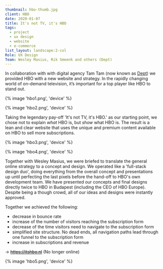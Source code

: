 ```yaml
---
thumbnail: hbo-thumb.jpg
client: HBO
date: 2020-01-07
title: It's not TV, it's HBO
tags:
  - project
  - ux design
  - website
  - e-commerce
list_layout: landscape:2-col
Role: UX Design
Team: Wesley Masius, Rik Smeenk and others (Dept)
---
```


In collaboration with with digital agency Tam Tam (now known as [Dept](https://www.deptagency.com/)) we provided HBO with a new website and strategy. In the rapidly changing world of on-demand television, it’s important for a top player like HBO to stand out.

{% image 'hbo1.png', 'device' %}

{% image 'hbo2.png', 'device' %}

Taking the legendary pay-off 'It's not TV, it's HBO.' as our starting point, we chose not to explain _what_ HBO is, but _show_ what HBO is. The result is a lean and clear website that uses the unique and premium content available on HBO to sell more subscriptions.

{% image 'hbo3.png', 'device' %}

{% image 'hbo4.png', 'device' %}

Together with Wesley Masius, we were briefed to translate the general online strategy to a concept and design. We operated like a 'full-stack design duo', doing everything from the overall concept and presentations up until perfecting the last pixels before the hand-off to HBO's own development team. We have presented our concepts and final designs directly twice to HBO in Budapest (including the CEO of HBO Europe). Despite being a though crowd, all of our ideas and designs were instantly approved.

Together we achieved the following:

- decrease in bounce rate
- increase of the number of visitors reaching the subscription form
- decrease of the time visitors need to navigate to the subscription form
- simplified site structure. No dead ends, all navigation paths lead through one funnel to the subscription form
- increase in subscriptions and revenue

&rarr; ~~https://itshbo.nl~~ (No longer online)

{% image 'hbo5.png', 'device' %}
